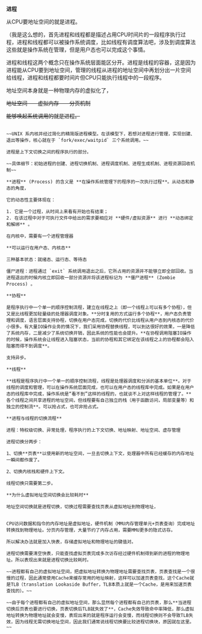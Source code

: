 **进程**

从CPU要地址空间的就是进程。

（我是这么想的，首先进程和线程都是描述占用CPU时间片的一段程序执行过程，进程和线程都可以被操作系统调度，比如线程有调度算法吧，涉及到调度算法这些就是操作系统在管理，但是用户态也可以完成这个事情。


进程和线程这两个概念只在操作系统层面能区分开。进程是线程的容器，这是因为进程能从CPU要到地址空间，管理的线程从进程的地址空间中再划分出一片空间给线程，进程和线程都要时间片但CPU只能执行线程中的一段程序。


地址空间本身就是一种物理内存的虚拟化了，

~~地址空间——虚拟内存——分页机制~~

~~能够唤起系统调用的就是进程。~~

~~~~进程能够被操作系统打断并通过切换来分时占用 CPU 资源；~~需要 **地址空间** 来放置代码和数据；有从开始到结束运行这样的生命周期。~~~~强大的动态变化功能：进程可以在运行的过程中，创建 **子进程** 、 用新的 **程序** 内容覆盖已有的 **程序** 内容。~~

~~UNIX 系内核并经过简化的精简版进程模型。在该模型下，若想对进程进行管理，实现创建、退出等操作，核心就在于 `fork/exec/waitpid` 三个系统调用。~~

进程是上下文切换之间的程序执行的部分。

~~具体细节：初始进程的创建、进程切换机制、进程调度机制、进程生成机制、进程资源回收机制~~

**进程** (Process) 的含义是 **在操作系统管理下的程序的一次执行过程**。从动态和静态的角度，

它的动态性主要体现在：

1. 它是一个过程，从时间上来看有开始也有结束；
2. 在该过程中对于可执行文件中给出的需求要相应对 **硬件/虚拟资源** 进行 **动态绑定和解绑** 。

在内核中，需要有一个进程管理器

**可以运行在用户态、内核态**

三种基本状态：就绪态、运行态、等待态

僵尸进程：进程通过 `exit` 系统调用退出之后，它所占用的资源并不能够立即全部回收。当进程退出的时候内核立即回收一部分资源并将该进程标记为 **僵尸进程** (Zombie Process) 。

**协程**

是程序执行中一个单一的顺序控制流程，建立在线程之上（即一个线程上可以有多个协程），但又是比线程更加轻量级的处理器调度对象。**分时复用的方式运行多个协程**，用户态负责管理和调度，语言层面支持协程，切换在用户态完成，切换的代价比线程从用户态到内核态的代价小很多。有大量IO操作业务的情况下，我们采用协程替换线程，可以到达很好的效果，一是降低了系统内存，二是减少了系统切换开销，因此系统的性能也会提升。**在协程调用阻塞IO操作的时候，操作系统会让线程进入阻塞状态，当前的协程和其它绑定在该线程之上的协程都会陷入阻塞而得不到调度**。

支持异步。

**线程**

**线程是程序执行中一个单一的顺序控制流程，线程是处理器调度和分派的基本单位**。对于线程的调度和管理，可以在操作系统层面完成，也可以在用户态的线程库中完成。如果是在用户态的线程库中完成，操作系统是“看不到”这样的线程的，也就谈不上对这样线程的管理了。**各个线程之间共享进程的地址空间，但线程要有自己独立的栈（用于函数访问，局部变量等）和独立的控制流**。可以抢占式，也可非抢占式。

**进程与线程的切换流程**

进程：特权级切换、异常处理，程序执行的上下文切换、地址映射、地址空间、虚存管理

进程切换分两步：

1、切换**页表**以使用新的地址空间，一旦去切换上下文，处理器中所有已经缓存的内存地址一瞬间都作废了。

2、切换内核栈和硬件上下文。

线程切换只需要第二步。

**为什么虚拟地址空间切换会比较耗时**

地址空间切换就是进程切换，切换过程需要查找页表从虚拟地址到物理地址，


CPU访问数据和指令的内存地址是虚拟地址，硬件机制（MMU内存管理单元+页表查询）完成地址转换找到物理地址。分页内存管理，大量节约了内存占用，需要MMU更多的隐式访存。

所以解决办法就是加入快表，存储虚拟地址和物理地址的键值对。

进程切换需要清空快表，只能查找虚拟页表完成多次访存经过硬件机制得到新的进程的物理地址。所以表现出来就是进程切换比较耗时。

~~进程都有自己的虚拟地址空间，把虚拟地址转换为物理地址需要查找页表，页表查找是一个很慢的过程，因此通常使用Cache来缓存常用的地址映射，这样可以加速页表查找，这个Cache就是TLB（translation Lookaside Buffer，TLB本质上就是一个Cache，是用来加速页表查找的）。~~

~~由于每个进程都有自己的虚拟地址空间，那么显然每个进程都有自己的页表，那么**当进程切换后页表也要进行切换，页表切换后TLB就失效了**，Cache失效导致命中率降低，那么虚拟地址转换为物理地址就会变慢，表现出来的就是程序运行会变慢，而线程切换则不会导致TLB失效，因为线程无需切换地址空间，因此我们通常说线程切换要比较进程切换块，原因就在这里。~~

